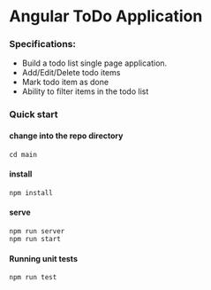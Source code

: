 # Angular ToDo Application

###  Specifications:
* Build a todo list single page application.
* Add/Edit/Delete todo items
* Mark todo item as done
* Ability to filter items in the todo list

### Quick start

#### change into the repo directory
`cd main`

#### install
`npm install`

#### serve
`npm run server`                   
`npm run start`

#### Running unit tests
`npm run test`
